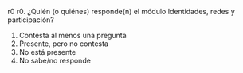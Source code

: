 r0	r0. ¿Quién (o quiénes) responde(n) el módulo Identidades, redes y participación?

1. Contesta al menos una pregunta
2. Presente, pero no contesta
3. No está presente
9. No sabe/no responde

